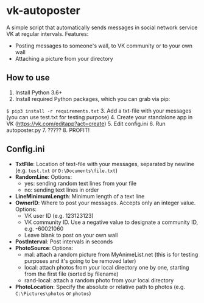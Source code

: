 # vk-autoposter
A simple script that automatically sends messages in social network service VK at regular intervals.
Features:
- Posting messages to someone's wall, to VK community or to your own wall
- Attaching a picture from your directory

## How to use
1. Install Python 3.6+
2. Install required Python packages, which you can grab via pip:

`$ pip3 install -r requirements.txt`
3. Add a txt-file with your messages (you can use test.txt for testing purpose)
4. Create your standalone app in VK (https://vk.com/editapp?act=create)
5. Edit config.ini
6. Run autoposter.py
7. ?????
8. PROFIT!

## Config.ini
- **TxtFile**: Location of text-file with your messages, separated by newline (e.g. `test.txt` or `D:\Documents\file.txt`)
- **RandomLine**: Options:
  - yes: sending random text lines from your file
  - no: sending text lines in order
- **LineMinimumLength**: Minimum length of a text line
- **OwnerID**: Where to post your messages. Accepts only an integer value. Options:
  - VK user ID (e.g. 123123123)
  - VK community ID. Use a negative value to designate a community ID, e.g. -60021060
  - Leave blank to post on your own wall
- **PostInterval**: Post intervals in seconds
- **PhotoSource**: Options:
  - mal: attach a random picture from MyAnimeList.net (this is for testing purposes and it's going to be removed later)
  - local: attach photos from your local directory one by one, starting from the first file (sorted by filename)
  - rand-local: attach a random photo from your local directory
- **PhotoLocation**: Specify the absolute or relative path to photos (e.g. `C:\Pictures\photos` or `photos`)